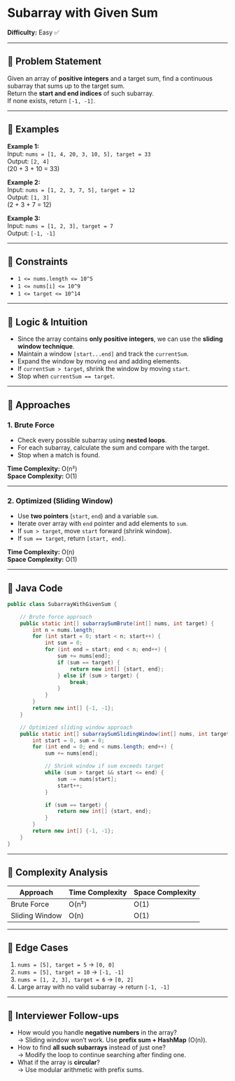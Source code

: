 # Subarray with Given Sum

**Difficulty:** Easy ✅

---

## 🔹 Problem Statement
Given an array of **positive integers** and a target sum, find a continuous subarray that sums up to the target sum.  
Return the **start and end indices** of such subarray.  
If none exists, return `[-1, -1]`.

---

## 🔹 Examples
**Example 1:**  
Input: `nums = [1, 4, 20, 3, 10, 5], target = 33`  
Output: `[2, 4]`  
(20 + 3 + 10 = 33)

**Example 2:**  
Input: `nums = [1, 2, 3, 7, 5], target = 12`  
Output: `[1, 3]`  
(2 + 3 + 7 = 12)

**Example 3:**  
Input: `nums = [1, 2, 3], target = 7`  
Output: `[-1, -1]`

---

## 🔹 Constraints
- `1 <= nums.length <= 10^5`
- `1 <= nums[i] <= 10^9`
- `1 <= target <= 10^14`

---

## 🔹 Logic & Intuition
- Since the array contains **only positive integers**, we can use the **sliding window technique**.
- Maintain a window `[start...end]` and track the `currentSum`.
- Expand the window by moving `end` and adding elements.
- If `currentSum > target`, shrink the window by moving `start`.
- Stop when `currentSum == target`.

---

## 🔹 Approaches

### 1. Brute Force
- Check every possible subarray using **nested loops**.
- For each subarray, calculate the sum and compare with the target.
- Stop when a match is found.

**Time Complexity:** O(n²)  
**Space Complexity:** O(1)

---

### 2. Optimized (Sliding Window)
- Use **two pointers** (`start`, `end`) and a variable `sum`.
- Iterate over array with `end` pointer and add elements to `sum`.
- If `sum > target`, move `start` forward (shrink window).
- If `sum == target`, return `[start, end]`.

**Time Complexity:** O(n)  
**Space Complexity:** O(1)

---

## 🔹 Java Code

```java
public class SubarrayWithGivenSum {

    // Brute force approach
    public static int[] subarraySumBrute(int[] nums, int target) {
        int n = nums.length;
        for (int start = 0; start < n; start++) {
            int sum = 0;
            for (int end = start; end < n; end++) {
                sum += nums[end];
                if (sum == target) {
                    return new int[] {start, end};
                } else if (sum > target) {
                    break;
                }
            }
        }
        return new int[] {-1, -1};
    }

    // Optimized sliding window approach
    public static int[] subarraySumSlidingWindow(int[] nums, int target) {
        int start = 0, sum = 0;
        for (int end = 0; end < nums.length; end++) {
            sum += nums[end];

            // Shrink window if sum exceeds target
            while (sum > target && start <= end) {
                sum -= nums[start];
                start++;
            }

            if (sum == target) {
                return new int[] {start, end};
            }
        }
        return new int[] {-1, -1};
    }
}
```

---

## 🔹 Complexity Analysis

| Approach       | Time Complexity | Space Complexity |
|----------------|-----------------|------------------|
| Brute Force    | O(n²)           | O(1)             |
| Sliding Window | O(n)            | O(1)             |

---

## 🔹 Edge Cases
1. `nums = [5], target = 5` → `[0, 0]`
2. `nums = [5], target = 10` → `[-1, -1]`
3. `nums = [1, 2, 3], target = 6` → `[0, 2]`
4. Large array with no valid subarray → return `[-1, -1]`

---

## 🔹 Interviewer Follow-ups
- How would you handle **negative numbers** in the array?  
  → Sliding window won’t work. Use **prefix sum + HashMap** (O(n)).
- How to find **all such subarrays** instead of just one?  
  → Modify the loop to continue searching after finding one.
- What if the array is **circular**?  
  → Use modular arithmetic with prefix sums.  

